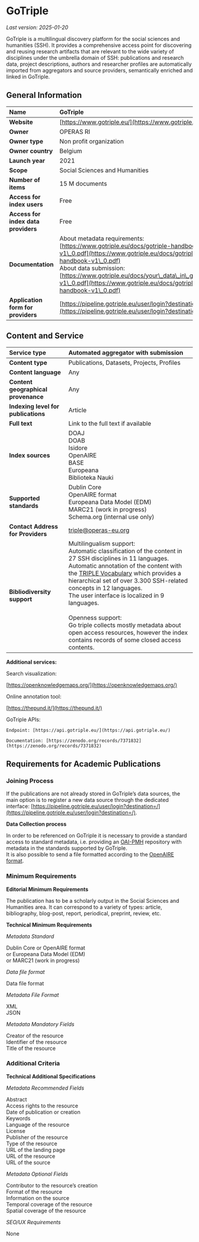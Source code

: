 # GoTriple

*Last version: 2025-01-20*

GoTriple is a multilingual discovery platform for the social sciences and humanities (SSH). It provides a comprehensive access point for discovering and reusing research artifacts that are relevant to the wide variety of disciplines under the umbrella domain of SSH: publications and research data, project descriptions, authors and researcher profiles are automatically imported from aggregators and source providers, semantically enriched and linked in GoTriple.

## General Information

| Name | GoTriple |
| :---- | :---- |
| **Website** | [https://www.gotriple.eu/](https://www.gotriple.eu/)  |
| **Owner** | OPERAS RI |
| **Owner type** | Non profit organization |
| **Owner country** | Belgium |
| **Launch year** | 2021 |
| **Scope** | Social Sciences and Humanities |
| **Number of items** | 15 M documents |
| **Access for index users** | Free |
| **Access for index data providers** | Free |
| **Documentation** | About metadata requirements: <br> [https://www.gotriple.eu/docs/gotriple-handbook-v1\_0.pdf](https://www.gotriple.eu/docs/gotriple-handbook-v1\_0.pdf) <br> About data submission: <br> [https://www.gotriple.eu/docs/your\_data\_in\_gotriple-v1\_0.pdf](https://www.gotriple.eu/docs/gotriple-handbook-v1\_0.pdf)|
| **Application form for providers** | [https://pipeline.gotriple.eu/user/login?destination=/](https://pipeline.gotriple.eu/user/login?destination=/) |

## Content and Service

| Service type | Automated aggregator with submission |
| :---- | :---- |
| **Content type** | Publications, Datasets, Projects, Profiles |
| **Content language** | Any |
| **Content geographical provenance** | Any |
| **Indexing level for publications** | Article  |
| **Full text** | Link to the full text if available |
| **Index sources** | DOAJ <br/>DOAB <br/>Isidore <br/>OpenAIRE <br/>BASE <br/>Europeana <br/>Biblioteka Nauki |
| **Supported standards** | Dublin Core <br/>OpenAIRE format <br/>Europeana Data Model (EDM) <br/>MARC21 (work in progress) <br/>Schema.org (internal use only) |
| **Contact Address for Providers** |triple@operas-eu.org |
| **Bibliodiversity support** |Multilingualism support: <br/>Automatic classification of the content in 27 SSH disciplines in 11 languages. <br />Automatic annotation of the content with the [TRIPLE Vocabulary](https://www.semantics.gr/authorities/vocabularies/SSH-LCSH/?language=en) which provides a hierarchical set of over 3.300 SSH-related concepts in 12 languages.<br /> The user interface is localized in 9 languages.<br/><br/>Openness support: <br/>Go triple collects mostly metadata about open access resources, however the index contains records of some closed access contents.   |

**Additional services:**

Search visualization: 

[https://openknowledgemaps.org/](https://openknowledgemaps.org/)  
    
Online annotation tool: 

[https://thepund.it/](https://thepund.it/)   
    
GoTriple APIs:

    Endpoint: [https://api.gotriple.eu/](https://api.gotriple.eu/)
    
    Documentation: [https://zenodo.org/records/7371832](https://zenodo.org/records/7371832) 

## Requirements for Academic Publications

### Joining Process

If the publications are not already stored in GoTriple’s data sources, the main option is to register a new data source through the dedicated interface: [https://pipeline.gotriple.eu/user/login?destination=/](https://pipeline.gotriple.eu/user/login?destination=/). 

**Data Collection process**

In order to be referenced on GoTriple it is necessary to provide a standard access to standard metadata, i.e. providing an [OAI-PMH](https://en.wikipedia.org/wiki/Open\_Archives\_Initiative\_Protocol\_for\_Metadata\_Harvesting) repository with metadata in the standards supported by GoTriple.   
It is also possible to send a file formatted according to the [OpenAIRE format](https://openaire-guidelines-for-literature-repository-managers.readthedocs.io/en/v4.0.0/).

### Minimum Requirements

**Editorial Minimum Requirements**

The publication has to be a scholarly output in the Social Sciences and Humanities area. It can correspond to a variety of types: article, bibliography, blog-post, report, periodical, preprint, review, etc.

**Technical Minimum Requirements**

*Metadata Standard* 

Dublin Core
or OpenAIRE format  
or Europeana Data Model (EDM)  
or MARC21 (work in progress)

*Data file format*

Data file format

*Metadata File Format* 

XML  
JSON

*Metadata Mandatory Fields*

Creator of the resource  
Identifier of the resource  
Title of the resource

### Additional Criteria

**Technical Additional Specifications** 

*Metadata Recommended Fields*

Abstract  
Access rights to the resource  
Date of publication or creation  
Keywords  
Language of the resource  
License  
Publisher of the resource  
Type of the resource  
URL of the landing page  
URL of the resource  
URL of the source

*Metadata Optional Fields*

Contributor to the resource’s creation   
Format of the resource   
Information on the source  
Temporal coverage of the resource  
Spatial coverage of the resource

*SEO/UX Requirements*

None
